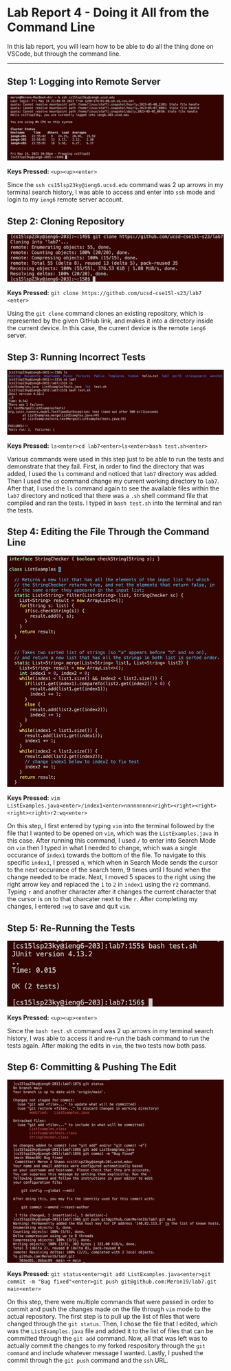 # Lab Report 4 - Doing it All from the Command Line
In this lab report, you will learn how to be able to do all the thing done on VSCode, but through the command line.

---

## Step 1: Logging into Remote Server

![Image](ieng6-login.png)

**Keys Pressed:** `<up><up><enter>`

Since the `ssh cs15lsp23ky@ieng6.ucsd.edu` command was 2 up arrows in my terminal search history, I was able to access and enter into `ssh` mode and login to my `ieng6` remote server account.

## Step 2: Cloning Repository

![Image](cloning.png)

**Keys Pressed:** `git clone https://github.com/ucsd-cse15l-s23/lab7 <enter>` 

Using the `git clone` command clones an existing repository, which is represented by the given GitHub link, and makes it into a directory inside the current device. In this case, the current device is the remote `ieng6` server.

## Step 3: Running Incorrect Tests

![Image](incorrect.png)

**Keys Pressed:** `ls<enter>cd lab7<enter>ls<enter>bash test.sh<enter>`

Various commands were used in this step just to be able to run the tests and demonstrate that they fail. First, in order to find the directory that was added, I used the `ls` command and noticed that `lab7` directory was added. Then I used the `cd` command change my current working directory to `lab7`. After that, I used the `ls` command again to see the available files within the `lab7` directory and noticed that there was a `.sh` shell command file that compiled and ran the tests. I typed in `bash test.sh` into the terminal and ran the tests.

## Step 4: Editing the File Through the Command Line

![Image](vim.png)

**Keys Pressed:** `vim ListExamples.java<enter>/index1<enter>nnnnnnnnn<right><right><right><right><right>r2:wq<enter>`

On this step, I first entered by typing `vim` into the terminal followed by the file that I wanted to be opened on `vim`, which was the `ListExamples.java` in this case. After running this command, I used `/` to enter into Search Mode on `vim` then I typed in what I needed to change, which was a single occurance of `index1` towards the bottom of the file. To navigate to this specific `index1`, I pressed `n`, which when in Search Mode sends the cursor to the next occurance of the search term, 9 times until I found when the change needed to be made. Next, I moved 5 spaces to the right using the right arrow key and replaced the `1` to `2` in `index1` using the `r2` command. Typing `r` and another character after it changes the current character that the cursor is on to that charcater next to the `r`. After completing my changes, I entered `:wq` to save and quit `vim`.

## Step 5: Re-Running the Tests

![Image](correct.png)

**Keys Pressed:** `<up><up><enter>`

Since the `bash test.sh` command was 2 up arrows in my terminal search history, I was able to access it and re-run the bash command to run the tests again. After making the edits in `vim`, the two tests now both pass.

## Step 6: Committing & Pushing The Edit

![Image](push.png)

**Keys Pressed:** `git status<enter>git add ListExamples.java<enter>git commit -m "Bug fixed"<enter>git push git@github.com:Meron19/lab7.git main<enter>`

On this step, there were multiple commands that were passed in order to commit and push the changes made on the file through `vim` mode to the actual repository. The first step is to pull up the list of files that were changed through the `git status`. Then, I chose the file that I edited, which was the `ListExamples.java` file and added it to the list of files that can be committed through the `git add` command. Now, all that was left was to actually commit the changes to my forked respository through the `git command` and include whatever message I wanted. Lastly, I pushed the commit through the `git push` command and the `ssh` URL.
